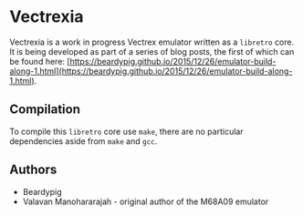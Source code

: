 # Vectrexia

Vectrexia is a work in progress Vectrex emulator written as a `libretro` core. It is being developed as part of a series of blog posts, the first of which can be found here: [https://beardypig.github.io/2015/12/26/emulator-build-along-1.html](https://beardypig.github.io/2015/12/26/emulator-build-along-1.html).


## Compilation

To compile this `libretro` core use `make`, there are no particular dependencies aside from `make` and `gcc`.

## Authors
- Beardypig
- Valavan Manohararajah - original author of the M68A09 emulator
